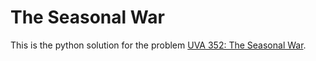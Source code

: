 # The Seasonal War
This is the python solution for the problem [UVA 352: The Seasonal War](https://onlinejudge.org/index.php?option=com_onlinejudge&Itemid=8&page=show_problem&problem=288).
